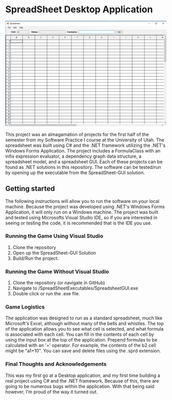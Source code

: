 # SpreadSheet Desktop Application

![alt text](./spreadsheet-img.png)

This project was an almagamation of projects for the first half of the semester from my Software Practice I course at the University of Utah. The spreadsheet was built using C# and the .NET framework utilizing the .NET's Windows Forms Application. The project includes a FormulaClass with an infix expression evaluator, a dependency graph data structure, a spreadsheet model, and a spreadsheet GUI. Each of these projects can be found as .NET solutions in this repository. The software can be tested/run by opening up the executable from the SpreadSheet-GUI solution.

## Getting started

The following instructions will allow you to run the software on your local machine. Because the project was developed using .NET's Windows Forms Application, it will only run on a Windows machine. The project was built and tested using Microsofts Visual Studio IDE, so if you are interested in seeing or testing the code, it is recommended that is the IDE you use. 

### Running the Game Using Visual Studio

1. Clone the repository
2. Open up the SpreadSheet-GUI Solution
3. Build/Run the project.

### Running the Game Without Visual Studio

1. Clone the repository (or navigate in GitHub)
2. Navigate to /SpreadSheetExecutables/SpreadsheetGUI.exe
3. Double click or run the .exe file.

### Game Logistics

The application was designed to run as a standard spreadsheet, much like Microsoft's Excel, although without many of the bells and whistles. The top of the application allows you to see what cell is selected, and what formula is associated with each cell. You can fill in the contents of each cell by using the input box at the top of the application. Prepend formulas to be calculated with an '=' operator. For example, the contents of the b2 cell might be "a1+10". You can save and delete files using the .sprd extension.

### Final Thoughts and Acknowledgements

This was my first go at a Desktop application, and my first time building a real project using C# and the .NET framework. Because of this, there are going to be numerous bugs within the application. With that being said however, I'm proud of the way it turned out.